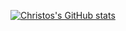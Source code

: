 [![Christos's GitHub stats](https://github-readme-stats.vercel.app/api?username=cbaziotis)](https://github.com/anuraghazra/github-readme-stats)
